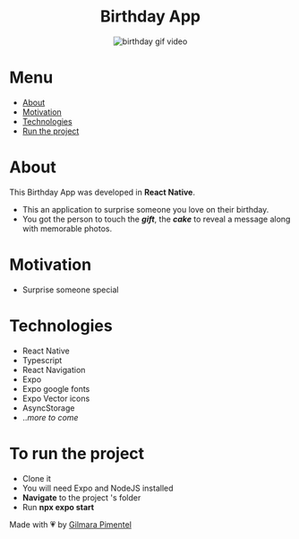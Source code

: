 <div align="center">
<h1 align="center">Birthday App</h1>


<img src="https://ik.imagekit.io/cnbmdh4b9w/ezgif.com-resize_ZF83BBIbOf.gif?ik-sdk-version=javascript-1.4.3&updatedAt=1678283236165" alt="birthday gif video"/>

</div>


# Menu
- <a href="#about">About</a>
- <a href="#motivation">Motivation</a>
- <a href="#technologies">Technologies</a>
- <a href="#to-run-the-project">Run the project</a>
# About

This Birthday App was developed in **React Native**.

- This an application to surprise someone you love on their birthday.
- You got the person to touch the ***gift***, the ***cake*** to reveal a message along with memorable photos.



# Motivation

- Surprise someone special

# Technologies

- React Native
- Typescript
- React Navigation
- Expo
- Expo google fonts
- Expo Vector icons
- AsyncStorage
- ..*more to come*


# To run the project
- Clone it
- You will need Expo and NodeJS installed
- **Navigate** to the project 's folder 
- Run **npx expo start**


Made with 💗 by [Gilmara Pimentel](https://www.linkedin.com/in/gilmara-pimentel/)







